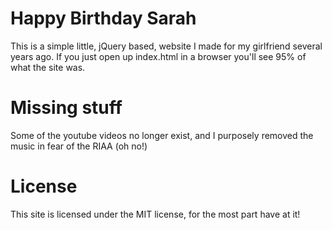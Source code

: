 # Happy Birthday Sarah
This is a simple little, jQuery based, website I made for my girlfriend several years ago. If you just open up index.html in a browser you'll see 95% of what the site was.

# Missing stuff
Some of the youtube videos no longer exist, and I purposely removed the music in fear of the RIAA (oh no!)

# License
This site is licensed under the MIT license, for the most part have at it!

